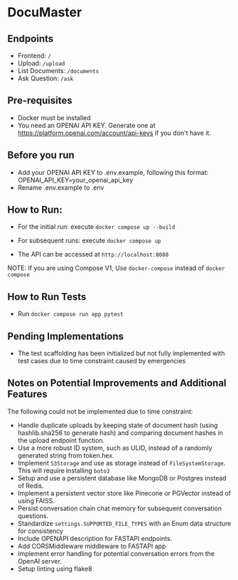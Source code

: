 # DocuMaster

## Endpoints
- Frontend: `/`
- Upload: `/upload`
- List Documents: `/documents`
- Ask Question: `/ask`


## Pre-requisites
- Docker must be installed
- You need an OPENAI API KEY. Generate one at https://platform.openai.com/account/api-keys if you don't have it.

## Before you run
- Add your OPENAI API KEY to .env.example, following this format: OPENAI_API_KEY=your_openai_api_key
- Rename .env.example to .env

## How to Run:
- For the initial run: execute `docker compose up --build`
- For subsequent runs: execute `docker compose up`

- The API can be accessed at `http://localhost:8080`

NOTE: If you are using Compose V1, Use `docker-compose` instead of `docker compose`


## How to Run Tests
- Run `docker compose run app pytest`

## Pending Implementations
- The test scaffolding has been initialized but not fully implemented with test cases due to time constraint caused by emergencies

## Notes on Potential Improvements and Additional Features
The following could not be implemented due to time constraint:

- Handle duplicate uploads by keeping state of document hash (using hashlib.sha256 to generate hash) and comparing document hashes in the upload endpoint function.
- Use a more robust ID system, such as ULID, instead of a randomly generated string from token.hex.
- Implement `S3Storage` and use as storage instead of `FileSystemStorage`. This will require installing `boto3`
- Setup and use a persistent database like MongoDB or Postgres instead of Redis.
- Implement a persistent vector store like Pinecone or PGVector instead of using FAISS.
- Persist conversation chain chat memory for subsequent conversation questions.
- Standardize `settings.SUPPORTED_FILE_TYPES` with an Enum data structure for consistency
- Include OPENAPI description for FASTAPI endpoints.
- Add CORSMiddleware middleware to FASTAPI app
- Implement error handling for potential conversation errors from the OpenAI server.
- Setup linting using flake8
